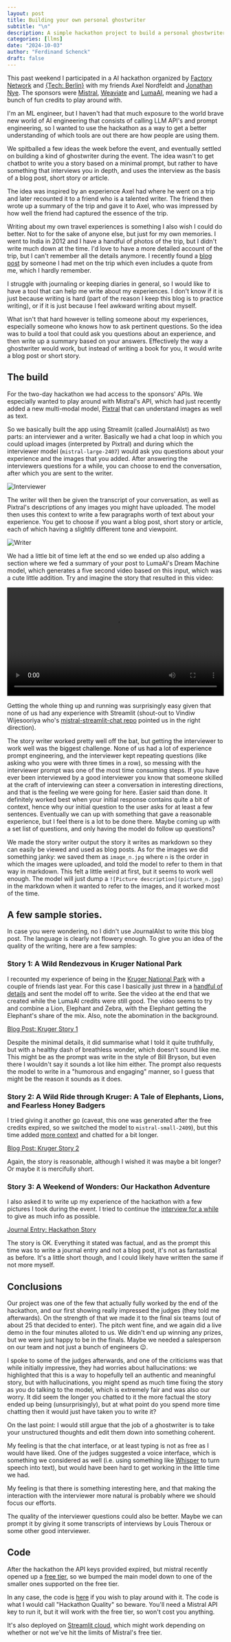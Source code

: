 ```yaml
---
layout: post
title: Building your own personal ghostwriter
subtitle: "\n"
description: A simple hackathon project to build a personal ghostwriter using Mistral's API. 
categories: [llms]
date: "2024-10-03"
author: "Ferdinand Schenck"
draft: false
---
```


This past weekend I participated in a AI hackathon organized by [Factory Network](https://factory.network/) and [{Tech: Berlin}](https://www.techberlin.io/) with my friends Axel Nordfeldt and [Jonathan Nye](https://denyed.xyz/). The sponsors were [Mistral](https://mistral.ai/), [Weaviate](https://weaviate.io/) and [LumaAI](https://lumalabs.ai/), meaning we had a bunch of fun credits to play around with. 

I'm an ML engineer, but I haven't had that much exposure to the world brave new world of AI engineering that consists of calling LLM API's and prompt engineering, so I wanted to use the hackathon as a way to get a better understanding of which tools are out there are how people are using them. 

We spitballed a few ideas the week before the event, and eventually settled on building a kind of ghostwriter during the event. The idea wasn't to get chatbot to write you a story based on a minimal prompt, but rather to have something that interviews you in depth, and uses the interview as the basis of a blog post, short story or article.   

The idea was inspired by an experience Axel had where he went on a trip and later recounted it to a friend who is a talented writer. The friend then wrote up a summary of the trip and gave it to Axel, who was impressed by how well the friend had captured the essence of the trip. 

Writing about my own travel experiences is something I also wish I could do better. Not to for the sake of anyone else, but just for my own memories. I went to India in 2012 and I have a handful of photos of the trip, but I didn't write much down at the time. I'd love to have a more detailed account of the trip, but I can't remember all the details anymore. I recently found a [blog post](https://travelingwithbangs.wordpress.com/2012/11/05/dogs-in-darjeeling-im-jane-goodall-or-something/) by someone I had met on the trip which even includes a quote from me, which I hardly remember.   

I struggle with journaling or keeping diaries in general, so I would like to have a tool that can help me write about my experiences. I don't know if it is just because writing is hard (part of the reason I keep this blog is to practice writing), or if it is just because I feel awkward writing about myself. 

What isn't that hard however is telling someone about my experiences, especially someone who knows how to ask pertinent questions. So the idea was to build a tool that could ask you questions about an experience, and then write up a summary based on your answers. Effectively the way a ghostwriter would work, but instead of writing a book for you, it would write a blog post or short story.

## The build

For the two-day hackathon we had access to the sponsors' APIs. We especially wanted to play around with Mistral's API, which had just recently added a new multi-modal model, [Pixtral](https://mistral.ai/news/pixtral-12b/) that can understand images as well as text. 

So we basically built the app using Streamlit (called JournalAIst) as two parts: an interviewer and a writer. Basically we had a chat loop in which you could upload images (interpreted by Pixtral) and during which the interviewer model (`mistral-large-2407`) would ask you questions about your experience and the images that you added. After answering the interviewers questions for a while, you can choose to end the conversation, after which you are sent to the writer. 

![Interviewer](interviewer_interface.png)

The writer will then be given the transcript of your conversation, as well as Pixtral's descriptions of any images you might have uploaded. The model then uses this context to write a few paragraphs worth of text about your experience. You get to choose if you want a blog post, short story or article, each of which having a slightly different tone and viewpoint. 

![Writer](writer_interface.png)


We had a little bit of time left at the end so we ended up also adding a section where we fed a summary of your post to LumaAI's Dream Machine model, which generates a five second video based on this input, which was a cute little addition. Try and imagine the story that resulted in this video: 

<video src="https://github.com/user-attachments/assets/42943e30-7969-449a-bfaf-b60d463b4e3e" controls="controls" width="100%"> </video>


Getting the whole thing up and running was surprisingly easy given that none of us had any experience with Streamlit (shout-out to Vindiw Wijesooriya who's [mistral-streamlit-chat repo](https://github.com/vindiw/mistral-streamlit-chat) pointed us in the right direction). 

The story writer worked pretty well off the bat, but getting the interviewer to work well was the biggest challenge. None of us had a lot of experience prompt engineering, and the interviewer kept repeating questions (like asking who you were with three times in a row), so messing with the interviewer prompt was one of the most time consuming steps. If you have ever been interviewed by a good interviewer you know that someone skilled at the craft of interviewing can steer a conversation in interesting directions, and that is the feeling we were going for here. Easier said than done. It definitely worked best when your initial response contains quite a bit of context, hence why our initial question to the user asks for at least a few sentences. Eventually we can up with something that gave a reasonable experience, but I feel there is a lot to be done there. Maybe coming up with a set list of questions, and only having the model do follow up questions? 


We made the story writer output the story it writes as markdown so they can easily be viewed and used as blog posts. As for the images we did something janky: we saved them as `image_n.jpg` where `n` is the order in which the images were uploaded, and told the model to refer to them in that way in markdown. This felt a little weird at first, but it seems to work well enough. The model will just dump a `![Picture description](picture_n.jpg)` in the markdown when it wanted to refer to the images, and it worked most of the time. 



## A few sample stories. 

In case you were wondering, no I didn't use JournalAIst to write this blog post. The language is clearly not flowery enough. To give you an idea of the quality of the writing, here are a few samples:

### Story 1: A Wild Rendezvous in Kruger National Park
I recounted my experience of being in the [Kruger National Park](https://en.wikipedia.org/wiki/Kruger_National_Park) with a couple of friends last year. For this case I basically just threw in a [handful of details](kruger-adventure/conversation_history.txt) and sent the model off to write. See the video at the end that we created while the LumaAI credits were still good. The video seems to try and combine a Lion, Elephant and Zebra, with the Elephant getting the Elephant's share of the mix. Also, note the abomination in the background.  

[Blog Post: Kruger Story 1](kruger-adventure/kruger-adventure.md)

Despite the minimal details, it did summarise what I told it quite truthfully, but with a healthy dash of breathless wonder, which doesn't sound like me. This might be as the prompt was write in the style of Bill Bryson, but even there I wouldn't say it sounds a lot like him either. The prompt also requests the model to write in a "humorous and engaging" manner, so I guess that might be the reason it sounds as it does. 

### Story 2: A Wild Ride through Kruger: A Tale of Elephants, Lions, and Fearless Honey Badgers

I tried giving it another go (caveat, this one was generated after the free credits expired, so we switched the model to `mistral-small-2409`), but this time added [more context](kruger-adventure2/conversation_history.txt) and chatted for a bit longer. 

[Blog Post: Kruger Story 2](kruger-adventure2/kruger-adventure2.md)

Again, the story is reasonable, although I wished it was maybe a bit longer? Or maybe it is mercifully short.

### Story 3: A Weekend of Wonders: Our Hackathon Adventure

I also asked it to write up my experience of the hackathon with a few pictures I took during the event. I tried to continue the [interview for a while](hackathon-story/conversation_history.txt) to give as much info as possible. 

[Journal Entry: Hackathon Story](hackathon-story/hackathon-story.md)

The story is OK. Everything it stated was factual, and as the prompt this time was to write a journal entry and not a blog post, it's not as fantastical as before. It's a little short though, and I could likely have written the same if not more myself. 


## Conclusions

Our project was one of the few that actually fully worked by the end of the hackathon, and our first showing really impressed the judges (they told me afterwards). On the strength of that we made it to the final six teams (out of about 25 that decided to enter). The pitch went fine, and we again did a live demo in the four minutes alloted to us. We didn't end up winning any prizes, but we were just happy to be in the finals. Maybe we needed a salesperson on our team and not just a bunch of engineers 😉. 

I spoke to some of the judges afterwards, and one of the criticisms was that while initially impressive, they had worries about hallucinations: we highlighted that this is a way to hopefully tell an authentic and meaningful story, but with hallucinations, you might spend as much time fixing the story as you do talking to the model, which is extremely fair and was also our worry. It did seem the longer you chatted to it the more factual the story ended up being (unsurprisingly), but at what point do you spend more time chatting then it would just have taken you to write it? 

On the last point: I would still argue that the job of a ghostwriter is to take your unstructured thoughts and edit them down into something coherent. 

My feeling is that the chat interface, or at least typing is not as free as I would have liked. One of the judges suggested a voice interface, which is something we considered as well (i.e. using something like [Whisper](https://github.com/openai/whisper) to turn speech into text), but would have been hard to get working in the little time we had. 


My feeling is that there is something interesting here, and that making the interaction with the interviewer more natural is probably where we should focus our efforts. 

The quality of the interviewer questions could also be better. Maybe we can prompt it by giving it some transcripts of interviews by Louis Theroux or some other good interviewer. 

## Code

After the hackathon the API keys provided expired, but mistral recently opened up a [free tier](https://mistral.ai/news/september-24-release/), so we bumped the main model down to one of the smaller ones supported on the free tier. 

In any case, the code is [here](https://github.com/nyejon/journalaist) if you wish to play around with it. The code is what I would call "Hackathon Quality" so beware. You'll need a Mistral API key to run it, but it will work with the free tier, so won't cost you anything. 

It's also deployed on [Streamlit cloud](https://journalaist.streamlit.app/), which might work depending on whether or not we've hit the limits of Mistral's free tier. 

